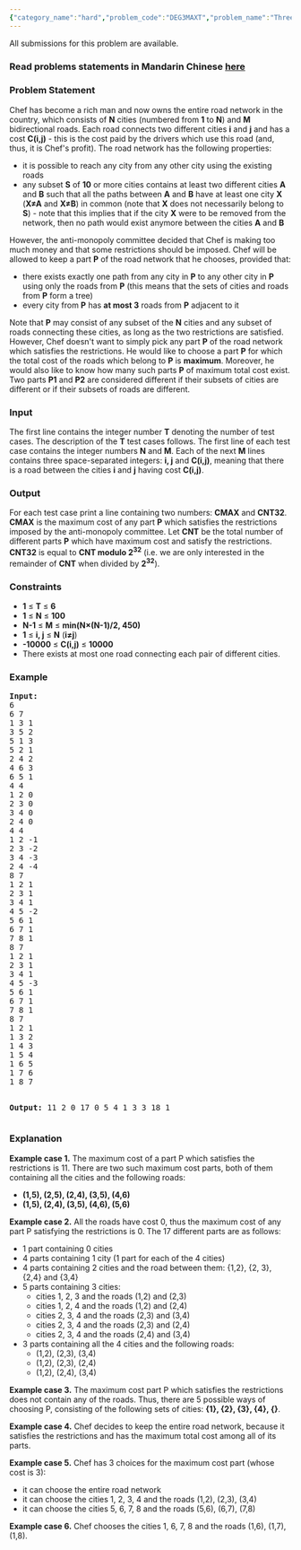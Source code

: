```yaml
---
{"category_name":"hard","problem_code":"DEG3MAXT","problem_name":"Three-Degree-Bounded Maximum Cost Subtree","languages_supported":{"0":"ADA","1":"ASM","2":"BASH","3":"BF","4":"C","5":"C99 strict","6":"CAML","7":"CLOJ","8":"CLPS","9":"CPP 4.3.2","10":"CPP 4.9.2","11":"CPP14","12":"CS2","13":"D","14":"ERL","15":"FORT","16":"FS","17":"GO","18":"HASK","19":"ICK","20":"ICON","21":"JAVA","22":"JS","23":"LISP clisp","24":"LISP sbcl","25":"LUA","26":"NEM","27":"NICE","28":"NODEJS","29":"PAS fpc","30":"PAS gpc","31":"PERL","32":"PERL6","33":"PHP","34":"PIKE","35":"PRLG","36":"PYTH","37":"PYTH 3.4","38":"RUBY","39":"SCALA","40":"SCM guile","41":"SCM qobi","42":"ST","43":"TCL","44":"TEXT","45":"WSPC"},"max_timelimit":7.5,"source_sizelimit":50000,"problem_author":"mugurelionut","problem_tester":"shangjingbo","date_added":"24-07-2013","tags":{"0":"dynamic","1":"hard","2":"mugurelionut","3":"oct13"},"editorial_url":"http://discuss.codechef.com/problems/DEG3MAXT","time":{"view_start_date":1381743000,"submit_start_date":1381743000,"visible_start_date":1381743000,"end_date":1735669800},"layout":"problem"}
---
```

<span class="solution-visible-txt">All submissions for this problem are available.</span><h3> Read problems statements in Mandarin Chinese <a target="_blank" href="http://www.codechef.com/download/translated/OCT13/mandarin/DEG3MAXT.pdf">here</a></h3>
<h3>Problem Statement</h3>
<p>Chef has become a rich man and now owns the entire road network in the country, which consists of <b>N</b> cities (numbered from <b>1</b> to <b>N</b>) and <b>M</b> bidirectional roads. Each road connects two different cities <b>i</b> and <b>j</b> and has a cost <b>C(i,j)</b> - this is the cost paid by the drivers which use this road (and, thus, it is Chef's profit). The road network has the following properties:
<ul>
<li>it is possible to reach any city from any other city using the existing roads</li>
<li>any subset <b>S</b> of <b>10</b> or more cities contains at least two different cities <b>A</b> and <b>B</b> such that all the paths between <b>A</b> and <b>B</b> have at least one city <b>X</b> (<b>X≠A</b> and <b>X≠B</b>) in common (note that <b>X</b> does not necessarily belong to <b>S</b>) - note that this implies that if the city <b>X</b> were to be removed from the network, then no path would exist anymore between the cities <b>A</b> and <b>B</b></li>
</ul>
</p>
<p>However, the anti-monopoly committee decided that Chef is making too much money and that some restrictions should be imposed. Chef will be allowed to keep a part <b>P</b> of the road network that he chooses, provided that:
<ul>
<li>there exists exactly one path from any city in <b>P</b> to any other city in <b>P</b> using only the roads from <b>P</b> (this means that the sets of cities and roads from <b>P</b> form a tree)</li>
<li>every city from <b>P</b> has <b>at most 3</b> roads from <b>P</b> adjacent to it
</li></ul>
</p>
<p>Note that <b>P</b> may consist of any subset of the <b>N</b> cities and any subset of roads connecting these cities, as long as the two restrictions are satisfied. However, Chef doesn't want to simply pick any part <b>P</b> of the road network which satisfies the restrictions. He would like to choose a part <b>P</b> for which the total cost of the roads which belong to <b>P</b> is <b>maximum</b>. Moreover, he would also like to know how many such parts <b>P</b> of maximum total cost exist. Two parts <b>P1</b> and <b>P2</b> are considered different if their subsets of cities are different or if their subsets of roads are different.</p>
<h3>Input</h3>
<p>The first line contains the integer number <b>T</b> denoting the number of test cases. The description of the <b>T</b> test cases follows. The first line of each test case contains the integer numbers <b>N</b> and <b>M</b>. Each of the next <b>M</b> lines contains three space-separated integers: <b>i, j</b> and <b>C(i,j)</b>, meaning that there is a road between the cities <b>i</b> and <b>j</b> having cost <b>C(i,j)</b>.</p>
<h3>Output</h3>
<p>For each test case print a line containing two numbers: <b>CMAX</b> and <b>CNT32</b>. <b>CMAX</b> is the maximum cost of any part <b>P</b> which satisfies the restrictions imposed by the anti-monopoly committee. Let <b>CNT</b> be the total number of different parts <b>P</b> which have maximum cost and satisfy the restrictions. <b>CNT32</b> is equal to <b>CNT modulo 2<sup>32</sup></b> (i.e. we are only interested in the remainder of <b>CNT</b> when divided by <b>2<sup>32</sup></b>).</p>
<h3>Constraints</h3>
<ul>
<li><b>1</b> ≤ <b>T</b> ≤ <b>6</b></li>
<li><b>1</b> ≤ <b>N</b> ≤ <b>100</b></li>
<li><b>N-1</b> ≤ <b>M</b> ≤ <b>min(N×(N-1)/2, 450)</b></li>
<li><b>1</b> ≤ <b>i, j</b> ≤ <b>N</b> (<b>i≠j</b>)</li>
<li><b>-10000</b> ≤ <b>C(i,j)</b> ≤ <b>10000</b></li>
<li>There exists at most one road connecting each pair of different cities.</li>
</ul>
<h3>Example</h3>
<pre><b>Input:</b>
6
6 7
1 3 1
3 5 2
5 1 3
5 2 1
2 4 2
4 6 3
6 5 1
4 4
1 2 0
2 3 0
3 4 0
2 4 0
4 4
1 2 -1
2 3 -2
3 4 -3
2 4 -4
8 7
1 2 1
2 3 1
3 4 1
4 5 -2
5 6 1
6 7 1
7 8 1
8 7
1 2 1
2 3 1
3 4 1
4 5 -3
5 6 1
6 7 1
7 8 1
8 7
1 2 1
1 3 2
1 4 3
1 5 4
1 6 5
1 7 6
1 8 7

<b>Output:</b>
11 2
0 17
0 5
4 1
3 3
18 1
</pre><p/>
<h3>Explanation</h3>
<p><b>Example case 1.</b> The maximum cost of a part P which satisfies the restrictions is 11. There are two such maximum cost parts, both of them containing all the cities and the following roads:
<ul>
<li><b>(1,5), (2,5), (2,4), (3,5), (4,6)</b></li>
<li><b>(1,5), (2,4), (3,5), (4,6), (5,6)</b></li>
</ul>
</p>
<p><b>Example case 2.</b> All the roads have cost 0, thus the maximum cost of any part P satisfying the restrictions is 0. The 17 different parts are as follows:
<ul>
<li>1 part containing 0 cities</li>
<li>4 parts containing 1 city (1 part for each of the 4 cities)</li>
<li>4 parts containing 2 cities and the road between them: {1,2}, {2, 3}, {2,4} and {3,4}</li>
<li>5 parts containing 3 cities:
<ul>
<li>cities 1, 2, 3 and the roads (1,2) and (2,3)</li>
<li>cities 1, 2, 4 and the roads (1,2) and (2,4)</li>
<li>cities 2, 3, 4 and the roads (2,3) and (3,4)</li>
<li>cities 2, 3, 4 and the roads (2,3) and (2,4)</li>
<li>cities 2, 3, 4 and the roads (2,4) and (3,4)</li>
</ul>
</li>
<li>3 parts containing all the 4 cities and the following roads:
<ul>
<li>(1,2), (2,3), (3,4)</li>
<li>(1,2), (2,3), (2,4)</li>
<li>(1,2), (2,4), (3,4)</li>
</ul>
</li>
</ul>
</p>
<p><b>Example case 3.</b> The maximum cost part P which satisfies the restrictions does not contain any of the roads. Thus, there are 5 possible ways of choosing P, consisting of the following sets of cities: <b>{1}, {2}, {3}, {4}, {}</b>.
</p>
<p><b>Example case 4.</b> Chef decides to keep the entire road network, because it satisfies the restrictions and has the maximum total cost among all of its parts.
</p>
<p><b>Example case 5.</b> Chef has 3 choices for the maximum cost part (whose cost is 3):
<ul>
<li>it can choose the entire road network</li>
<li>it can choose the cities 1, 2, 3, 4 and the roads (1,2), (2,3), (3,4)</li>
<li>it can choose the cities 5, 6, 7, 8 and the roads (5,6), (6,7), (7,8)</li>
</ul>
</p>
<p><b>Example case 6.</b> Chef chooses the cities 1, 6, 7, 8 and the roads (1,6), (1,7), (1,8).
</p>
</p/>